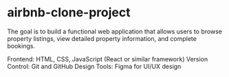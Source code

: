 # airbnb-clone-project

 The goal is to build a functional web application that allows users to browse property listings, view detailed property information, and complete bookings. 

Frontend: HTML, CSS, JavaScript (React or similar framework)
Version Control: Git and GitHub
Design Tools: Figma for UI/UX design
